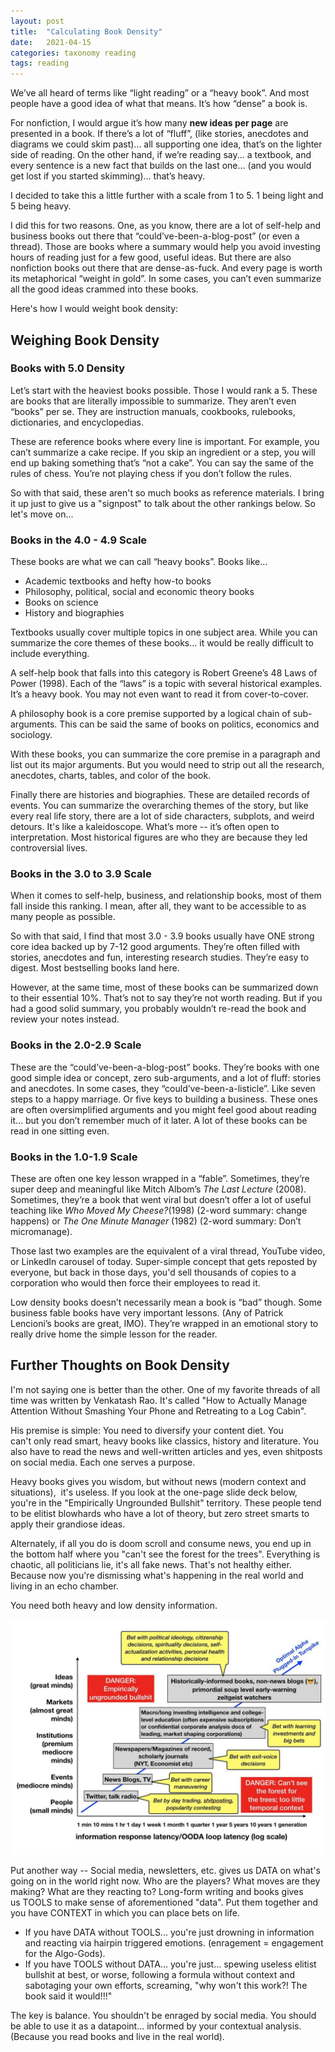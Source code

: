 ```yaml
---
layout: post
title:  "Calculating Book Density"
date:   2021-04-15
categories: taxonomy reading
tags: reading
---
```

We’ve all heard of terms like “light reading” or a “heavy book”. And most people have a good idea of what that means. It’s how “dense” a book is.

For nonfiction, I would argue it’s how many **new ideas per page** are presented in a book. If there’s a lot of “fluff”, (like stories, anecdotes and diagrams we could skim past)... all supporting one idea, that’s on the lighter side of reading. On the other hand, if we’re reading say... a textbook, and every sentence is a new fact that builds on the last one… (and you would get lost if you started skimming)… that’s heavy.

I decided to take this a little further with a scale from 1 to 5. 1 being light and 5 being heavy.

I did this for two reasons. One, as you know, there are a lot of self-help and business books out there that “could’ve-been-a-blog-post” (or even a thread). Those are books where a summary would help you avoid investing hours of reading just for a few good, useful ideas. But there are also nonfiction books out there that are dense-as-fuck. And every page is worth its metaphorical “weight in gold”. In some cases, you can’t even summarize all the good ideas crammed into these books.

Here's how I would weight book density:

## Weighing Book Density

### Books with 5.0 Density

Let’s start with the heaviest books possible. Those I would rank a 5. These are books that are literally impossible to summarize. They aren’t even “books” per se. They are instruction manuals, cookbooks, rulebooks, dictionaries, and encyclopedias.

These are reference books where every line is important. For example, you can’t summarize a cake recipe. If you skip an ingredient or a step, you will end up baking something that’s “not a cake”. You can say the same of the rules of chess. You’re not playing chess if you don’t follow the rules.

So with that said, these aren't so much books as reference materials. I bring it up just to give us a "signpost" to talk about the other rankings below. So let's move on...

### Books in the 4.0 - 4.9 Scale

These books are what we can call “heavy books”. Books like...
* Academic textbooks and hefty how-to books
* Philosophy, political, social and economic theory books
* Books on science
* History and biographies

Textbooks usually cover multiple topics in one subject area. While you can summarize the core themes of these books… it would be really difficult to include everything.

A self-help book that falls into this category is Robert Greene’s 48 Laws of Power (1998). Each of the “laws” is a topic with several historical examples. It’s a heavy book. You may not even want to read it from cover-to-cover.

A philosophy book is a core premise supported by a logical chain of sub-arguments. This can be said the same of books on politics, economics and sociology.

With these books, you can summarize the core premise in a paragraph and list out its major arguments. But you would need to strip out all the research, anecdotes, charts, tables, and color of the book.

Finally there are histories and biographies. These are detailed records of events. You can summarize the overarching themes of the story, but like every real life story, there are a lot of side characters, subplots, and weird detours. It's like a kaleidoscope. What’s more -- it’s often open to interpretation. Most historical figures are who they are because they led controversial lives.

### Books in the 3.0 to 3.9 Scale

When it comes to self-help, business, and relationship books, most of them fall inside this ranking. I mean, after all, they want to be accessible to as many people as possible.

So with that said, I find that most 3.0 - 3.9 books usually have ONE strong core idea backed up by 7-12 good arguments. They’re often filled with stories, anecdotes and fun, interesting research studies. They’re easy to digest. Most bestselling books land here.

However, at the same time, most of these books can be summarized down to their essential 10%. That’s not to say they’re not worth reading. But if you had a good solid summary, you probably wouldn’t re-read the book and review your notes instead.

### Books in the 2.0-2.9 Scale

These are the “could’ve-been-a-blog-post” books. They’re books with one good simple idea or concept, zero sub-arguments, and a lot of fluff: stories and anecdotes. In some cases, they “could’ve-been-a-listicle”. Like seven steps to a happy marriage. Or five keys to building a business. These ones are often oversimplified arguments and you might feel good about reading it… but you don’t remember much of it later. A lot of these books can be read in one sitting even.

### Books in the 1.0-1.9 Scale

These are often one key lesson wrapped in a “fable”. Sometimes, they’re super deep and meaningful like Mitch Albom’s _The Last Lecture_ (2008). Sometimes, they’re a book that went viral but doesn’t offer a lot of useful teaching like _Who Moved My Cheese?_(1998) (2-word summary: change happens) or _The One Minute Manager_ (1982) (2-word summary: Don’t micromanage).

Those last two examples are the equivalent of a viral thread, YouTube video, or LinkedIn carousel of today. Super-simple concept that gets reposted by everyone, but back in those days, you'd sell thousands of copies to a corporation who would then force their employees to read it.

Low density books doesn’t necessarily mean a book is “bad” though. Some business fable books have very important lessons. (Any of Patrick Lencioni’s books are great, IMO). They’re wrapped in an emotional story to really drive home the simple lesson for the reader.

## Further Thoughts on Book Density

I'm not saying one is better than the other. One of my favorite threads of all time was written by Venkatash Rao. It's called "How to Actually Manage Attention Without Smashing Your Phone and Retreating to a Log Cabin".

His premise is simple: You need to diversify your content diet. You can't only read smart, heavy books like classics, history and literature. You also have to read the news and well-written articles and yes, even shitposts on social media. Each one serves a purpose.

Heavy books gives you wisdom, but without news (modern context and situations),  it's useless. If you look at the one-page slide deck below, you're in the "Empirically Ungrounded Bullshit" territory. These people tend to be elitist blowhards who have a lot of theory, but zero street smarts to apply their grandiose ideas.

Alternately, if all you do is doom scroll and consume news, you end up in the bottom half where you "can't see the forest for the trees". Everything is chaotic, all politicians lie, it's all fake news. That's not healthy either. Because now you're dismissing what's happening in the real world and living in an echo chamber.

You need both heavy and low density information.

![information loop](https://github.com/colinyjchung/cnotes/blob/main/assets/information.jpg?raw=true)

Put another way -- Social media, newsletters, etc. gives us DATA on what's going on in the world right now. Who are the players? What moves are they making? What are they reacting to? Long-form writing and books gives us TOOLS to make sense of aforementioned "data". Put them together and you have CONTEXT in which you can place bets on life.

* If you have DATA without TOOLS... you're just drowning in information and reacting via hairpin triggered emotions. (enragement = engagement for the Algo-Gods).
* If you have TOOLS without DATA... you're just... spewing useless elitist bullshit at best, or worse, following a formula without context and sabotaging your own efforts, screaming, "why won't this work?! The book said it would!!!"

The key is balance. You shouldn't be enraged by social media. You should be able to use it as a datapoint... informed by your contextual analysis. (Because you read books and live in the real world).
